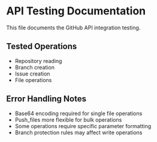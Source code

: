 # API Testing Documentation

This file documents the GitHub API integration testing.

## Tested Operations
- Repository reading
- Branch creation
- Issue creation
- File operations

## Error Handling Notes
- Base64 encoding required for single file operations
- Push_files more flexible for bulk operations
- Some operations require specific parameter formatting
- Branch protection rules may affect write operations